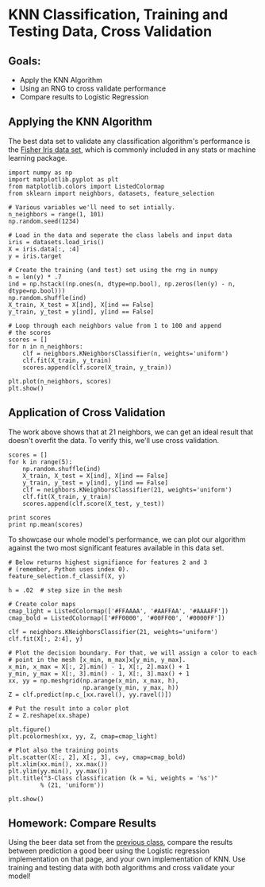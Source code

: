 # KNN Classification, Training and Testing Data, Cross Validation

## Goals:
* Apply the KNN Algorithm
* Using an RNG to cross validate performance
* Compare results to Logistic Regression

## Applying the KNN Algorithm

The best data set to validate any classification algorithm's performance is the [Fisher Iris data set](http://en.wikipedia.org/wiki/Iris_flower_data_set), which is commonly included in any stats or machine learning package.

    import numpy as np
    import matplotlib.pyplot as plt
    from matplotlib.colors import ListedColormap
    from sklearn import neighbors, datasets, feature_selection

    # Various variables we'll need to set intially.
    n_neighbors = range(1, 101)
    np.random.seed(1234)

    # Load in the data and seperate the class labels and input data
    iris = datasets.load_iris()
    X = iris.data[:, :4]
    y = iris.target

    # Create the training (and test) set using the rng in numpy
    n = len(y) * .7
    ind = np.hstack((np.ones(n, dtype=np.bool), np.zeros(len(y) - n, dtype=np.bool)))
    np.random.shuffle(ind)
    X_train, X_test = X[ind], X[ind == False]
    y_train, y_test = y[ind], y[ind == False]

    # Loop through each neighbors value from 1 to 100 and append
    # the scores
    scores = []
    for n in n_neighbors:
        clf = neighbors.KNeighborsClassifier(n, weights='uniform')
        clf.fit(X_train, y_train)
        scores.append(clf.score(X_train, y_train))

    plt.plot(n_neighbors, scores)
    plt.show()

## Application of Cross Validation

The work above shows that at 21 neighbors, we can get an ideal result that doesn't overfit the data. To verify this, we'll use cross validation.

    scores = []
    for k in range(5):
        np.random.shuffle(ind)
        X_train, X_test = X[ind], X[ind == False]
        y_train, y_test = y[ind], y[ind == False]
        clf = neighbors.KNeighborsClassifier(21, weights='uniform')
        clf.fit(X_train, y_train)
        scores.append(clf.score(X_test, y_test))

    print scores
    print np.mean(scores)

To showcase our whole model's performance, we can plot our algorithm against the two most significant features available in this data set.

    # Below returns highest signifiance for features 2 and 3
    # (remember, Python uses index 0). 
    feature_selection.f_classif(X, y)

    h = .02  # step size in the mesh

    # Create color maps
    cmap_light = ListedColormap(['#FFAAAA', '#AAFFAA', '#AAAAFF'])
    cmap_bold = ListedColormap(['#FF0000', '#00FF00', '#0000FF'])

    clf = neighbors.KNeighborsClassifier(21, weights='uniform')
    clf.fit(X[:, 2:4], y)

    # Plot the decision boundary. For that, we will assign a color to each
    # point in the mesh [x_min, m_max]x[y_min, y_max].
    x_min, x_max = X[:, 2].min() - 1, X[:, 2].max() + 1
    y_min, y_max = X[:, 3].min() - 1, X[:, 3].max() + 1
    xx, yy = np.meshgrid(np.arange(x_min, x_max, h),
                         np.arange(y_min, y_max, h))
    Z = clf.predict(np.c_[xx.ravel(), yy.ravel()])

    # Put the result into a color plot
    Z = Z.reshape(xx.shape)

    plt.figure()
    plt.pcolormesh(xx, yy, Z, cmap=cmap_light)

    # Plot also the training points
    plt.scatter(X[:, 2], X[:, 3], c=y, cmap=cmap_bold)
    plt.xlim(xx.min(), xx.max())
    plt.ylim(yy.min(), yy.max())
    plt.title("3-Class classification (k = %i, weights = '%s')"
             % (21, 'uniform'))

    plt.show()

## Homework: Compare Results

Using the beer data set from the [previous class](https://github.com/podopie/data_science_class_examples/wiki/Lesson_06:-Polynomial-and-Logistic-Regression), compare the results between prediction a good beer using the Logistic regression implementation on that page, and your own implementation of KNN. Use training and testing data with both algorithms and cross validate your model!